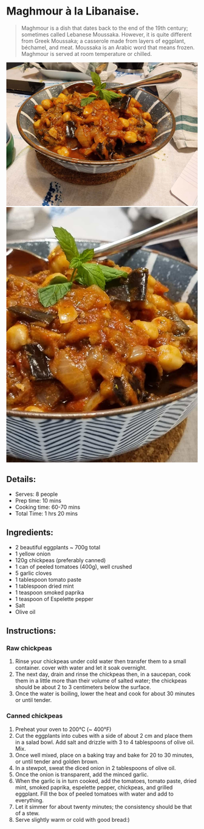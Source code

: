 # Maghmour à la Libanaise.

> Maghmour is a dish that dates back to the end of the 19th century; sometimes called Lebanese Moussaka. However, it is quite different from Greek Moussaka; a casserole made from layers of eggplant, béchamel, and meat. Moussaka is an Arabic word that means frozen. Maghmour is served at room temperature or chilled.

![Maghmour à la Libanaise](https://github.com/anamorph/recettes/blob/main/photos/fr-accompagnement-maghmour_a_la_libanaise-01.jpg?raw=true) 
![Maghmour à la Libanaise](https://github.com/anamorph/recettes/blob/main/photos/fr-accompagnement-maghmour_a_la_libanaise-02.jpg?raw=true) 

## Details:
* Serves: 8 people 
* Prep time: 10 mins
* Cooking time: 60-70 mins
* Total Time: 1 hrs 20 mins

## Ingredients:
* 2 beautiful eggplants ~ 700g total
* 1 yellow onion
* 120g chickpeas (preferably canned)
* 1 can of peeled tomatoes (400g), well crushed
* 5 garlic cloves
* 1 tablespoon tomato paste
* 1 tablespoon dried mint
* 1 teaspoon smoked paprika
* 1 teaspoon of Espelette pepper
* Salt
* Olive oil

## Instructions:
### Raw chickpeas
 1. Rinse your chickpeas under cold water then transfer them to a small container. cover with water and let it soak overnight.
 2. The next day, drain and rinse the chickpeas then, in a saucepan, cook them in a little more than their volume of salted water; the chickpeas should be about 2 to 3 centimeters below the surface.
 3. Once the water is boiling, lower the heat and cook for about 30 minutes or until tender.

### Canned chickpeas
 1. Preheat your oven to 200°C (~ 400°F)
 2. Cut the eggplants into cubes with a side of about 2 cm and place them in a salad bowl. Add salt and drizzle with 3 to 4 tablespoons of olive oil. Mix.
 3. Once well mixed, place on a baking tray and bake for 20 to 30 minutes, or until tender and golden brown.
 4. In a stewpot, sweat the diced onion in 2 tablespoons of olive oil.
 5. Once the onion is transparent, add the minced garlic.
 6. When the garlic is in turn cooked, add the tomatoes, tomato paste, dried mint, smoked paprika, espelette pepper, chickpeas, and grilled eggplant. Fill the box of peeled tomatoes with water and add to everything.
 7. Let it simmer for about twenty minutes; the consistency should be that of a stew.
 8. Serve slightly warm or cold with good bread:)